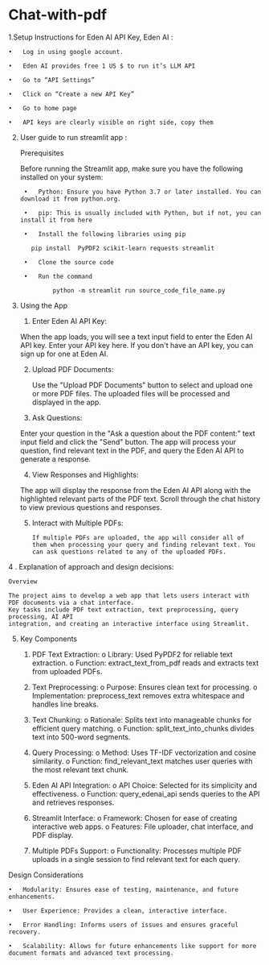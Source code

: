 # Chat-with-pdf


1.Setup Instructions for Eden AI API Key, Eden AI :
   
    •	Log in using google account.
   
    •	Eden AI provides free 1 US $ to run it’s LLM API
   
    •	Go to “API Settings”
   
    •	Click on “Create a new API Key”
   
    •	Go to home page
   
    •	API keys are clearly visible on right side, copy them

 

2. User guide to run streamlit app :
   
    Prerequisites
   
    Before running the Streamlit app, make sure you have the following installed on your system:
       
        •	Python: Ensure you have Python 3.7 or later installed. You can download it from python.org.
   
        •	pip: This is usually included with Python, but if not, you can install it from here
   
        •	Install the following libraries using pip

          pip install  PyPDF2 scikit-learn requests streamlit
   
        •	Clone the source code
   
        •	Run the command
   
                python -m streamlit run source_code_file_name.py
3. Using the App

    1.	Enter Eden AI API Key:
    
     When the app loads, you will see a text input field to enter the Eden AI API key. Enter your API key here. If you don't have an API key, you can sign up for one at Eden AI.
    
    2.	Upload PDF Documents:
    
    	Use the "Upload PDF Documents" button to select and upload one or more PDF files. The uploaded files will be processed and displayed in the app.
    
    3.	Ask Questions:
    
      Enter your question in the "Ask a question about the PDF content:" text input field and click the "Send" button. The app will process your question, find relevant text in the PDF, and query the Eden AI API to generate a response.
    
    4.	View Responses and Highlights:
    
      The app will display the response from the Eden AI API along with the highlighted relevant parts of the PDF text. Scroll through the chat history to view previous questions and responses.
    
    5.	Interact with Multiple PDFs:
    
        	If multiple PDFs are uploaded, the app will consider all of them when processing your query and finding relevant text. You can ask questions related to any of the uploaded PDFs.

4 . Explanation of approach and design decisions:

    Overview
    
    The project aims to develop a web app that lets users interact with PDF documents via a chat interface. 
    Key tasks include PDF text extraction, text preprocessing, query processing, AI API     
    integration, and creating an interactive interface using Streamlit.
    
5. Key Components 
    1.	PDF Text Extraction:
    o	Library: Used PyPDF2 for reliable text extraction.
    o	Function: extract_text_from_pdf reads and extracts text from uploaded PDFs.
    
    2.	Text Preprocessing:
    o	Purpose: Ensures clean text for processing.
    o	Implementation: preprocess_text removes extra whitespace and handles line breaks.
    3.	Text Chunking:
    o	Rationale: Splits text into manageable chunks for efficient query matching.
    o	Function: split_text_into_chunks divides text into 500-word segments.
    4.	Query Processing:
    o	Method: Uses TF-IDF vectorization and cosine similarity.
    o	Function: find_relevant_text matches user queries with the most relevant text chunk.
    5.	Eden AI API Integration:
    o	API Choice: Selected for its simplicity and effectiveness.
    o	Function: query_edenai_api sends queries to the API and retrieves responses.
    6.	Streamlit Interface:
    o	Framework: Chosen for ease of creating interactive web apps.
    o	Features: File uploader, chat interface, and PDF display.
    7.	Multiple PDFs Support:
  o	Functionality: Processes multiple PDF uploads in a single session to find relevant text for each query.

  Design Considerations
  
    •	Modularity: Ensures ease of testing, maintenance, and future enhancements.
    
    •	User Experience: Provides a clean, interactive interface.
    
    •	Error Handling: Informs users of issues and ensures graceful recovery.
    
    •	Scalability: Allows for future enhancements like support for more document formats and advanced text processing.

